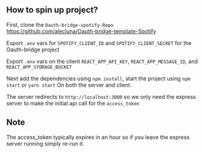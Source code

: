 ## How to spin up project?

First, clone the `Oauth-bridge-spotify-Repo` https://github.com/alecluna/Oauth-bridge-template-Spotify 

Export `.env` vars for `SPOTIFY_CLIENT_ID` and `SPOTIFY_CLIENT_SECRET` for the Oauth-bridge project

Export `.env` vars on the client `REACT_APP_API_KEY`, `REACT_APP_MESSAGE_ID`, and `REACT_APP_STORAGE_BUCKET`

Next add the dependencies using `npm install`, start the project using `npm start` or `yarn start`
On both the server and client.

The server redirects to `http://localhost:3000` so we only need the express server to make the initial api call for the `access_token`

## Note
The access_token typically expires in an hour so if you leave the express server running simply re-run it.
